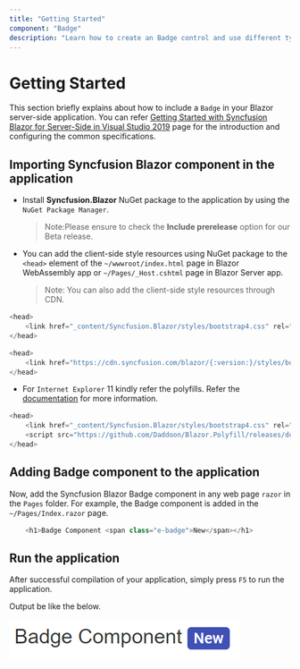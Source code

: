 ```yaml
---
title: "Getting Started"
component: "Badge"
description: "Learn how to create an Badge control and use different types of Badge in Blazor application."
---
```


<!-- markdownlint-disable MD024 -->

# Getting Started

This section briefly explains about how to include a `Badge` in your Blazor server-side application. You can refer [Getting Started with Syncfusion Blazor for Server-Side in Visual Studio 2019](../../getting-started/blazor-server-side-visual-studio-2019/) page for the introduction and configuring the common specifications.

## Importing Syncfusion Blazor component in the application

* Install **Syncfusion.Blazor** NuGet package to the application by using the `NuGet Package Manager`.
    >Note:Please ensure to check the **Include prerelease** option for our Beta release.

* You can add the client-side style resources using NuGet package to the `<head>` element of the `~/wwwroot/index.html` page in Blazor WebAssembly app or `~/Pages/_Host.cshtml` page in Blazor Server app.
    >Note: You can also add the client-side style resources through CDN.

```csharp
<head>
    <link href="_content/Syncfusion.Blazor/styles/bootstrap4.css" rel="stylesheet" />
</head>
```

```csharp
<head>
    <link href="https://cdn.syncfusion.com/blazor/{:version:}/styles/bootstrap4.css" rel="stylesheet" />
</head>
```

* For `Internet Explorer` 11 kindly refer the polyfills. Refer the [documentation](https://blazor.syncfusion.com/documentation/common/how-to/render-blazor-server-app-in-ie/) for more information.

```csharp
<head>
    <link href="_content/Syncfusion.Blazor/styles/bootstrap4.css" rel="stylesheet" />
    <script src="https://github.com/Daddoon/Blazor.Polyfill/releases/download/3.0.1/blazor.polyfill.min.js"></script>
</head>
```

## Adding Badge component to the application

Now, add the Syncfusion Blazor Badge component in any web page `razor` in the `Pages` folder. For example, the Badge component is added in the `~/Pages/Index.razor` page.

```csharp
    <h1>Badge Component <span class="e-badge">New</span></h1>
```

## Run the application

After successful compilation of your application, simply press `F5` to run the application.

Output be like the below.

![Badge Sample](images/badge.png)

